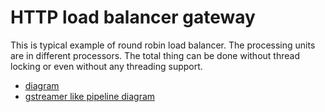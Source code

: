 
HTTP load balancer gateway
==========================

This is typical example of round robin load balancer. The processing units are in different processors. The total thing can be done without thread locking or even without any threading support.

- [diagram](../../docs/diagrams/http_loadbalancer.svg)
- [gstreamer like pipeline diagram](../../docs/diagrams/http_mitigateway_gstreamer.svg)
